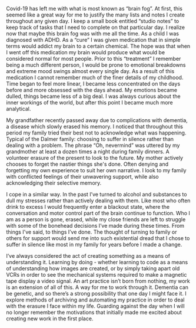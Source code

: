 Covid-19 has left me with what is most known as “brain fog”. At first, this seemed like a great way for me to justify the many lists and notes I create throughout any given day. I keep a small book entitled “studio notes” to keep track of tasks that I need to complete on that particular day. I realize now that maybe this brain fog was with me all the time. As a child I was diagnosed with ADHD. As a “cure” I was given medication that in simple terms would addict my brain to a certain chemical. The hope was that when I went off this medication my brain would produce what would be considered normal for most people. Prior to this “treatment” I remember being a much different person, I would be prone to emotional breakdowns and extreme mood swings almost every single day. As a result of this medication I cannot remember much of the finer details of my childhood. Time began to feel more linear, I became less concentrated on the days before and more obsessed with the days ahead. My emotions became dulled, things became less of a big deal. I was always curious about the inner workings of the world, but after this point I became much more analytical. 

My grandfather recently passed away due to complications with dementia, a disease which slowly erased his memory. I noticed that throughout this period my family tried their best not to acknowledge what was happening. Typical of the Dalmer family: choosing to suffer in silence rather than dealing with a problem. The phrase “Oh, nevermind” was uttered by my grandmother at least a dozen times a night during family dinners. A volunteer erasure of the present to look to the future. My mother actively chooses to forget the nastier things she's done. Often denying and forgetting my own experience to suit her own narrative. I look to my family with conflicted feelings of their unwavering support, while also acknowledging their selective memory. 

I cope in a similar way. In the past I’ve turned to alcohol and substances to dull my stresses rather than actively dealing with them. Like most who often drink to excess I would frequently enter a blackout state, where the conversation and motor control part of the brain continue to function. Who I am as a person is gone, erased, while my close friends are left to struggle with some of the bonehead decisions I’ve made during these times. From things I've said, to things I’ve done. The thought of turning to family or others for support would send me into such existential dread that I chose to suffer in silence like most in my family for years before I made a change. 

I’ve always considered the act of creating something as a means of understanding it. Learning by doing - whether learning to code as a means of understanding how images are created, or by simply taking apart old VCRs in order to see the mechanical systems required to make a magnetic tape display a video signal. An art practice isn’t born from nothing, my work is an extension of all of this. A way for me to work through it. Dementia can be genetic, and so there’s a strong possibility that one day I might face it. I explore methods of archiving and automating my practice in order to deal with the erasure I face within my life. Guarding against the day when I will no longer remember the motivations that initially made me excited about creating new work in the first place. 
